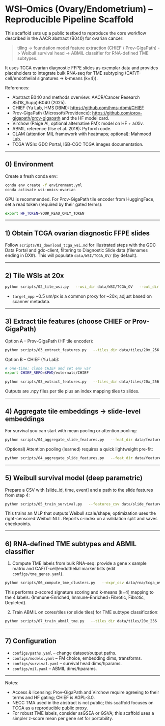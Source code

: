 
# WSI–Omics (Ovary/Endometrium) – Reproducible Pipeline Scaffold

This scaffold sets up a public testbed to reproduce the core workflow described in the AACR abstract (B040) for ovarian cancer:

> tiling -> foundation model feature extraction (CHIEF / Prov-GigaPath) -> Weibull survival head -> ABMIL classifier for RNA-defined TME subtypes.

It uses TCGA ovarian diagnostic FFPE slides as exemplar data and provides placeholders to integrate bulk RNA-seq for TME subtyping (CAF/T-cell/endothelial signatures -> k-means (k=4)).

References:
- Abstract B040 and methods overview: AACR/Cancer Research 85(18_Supp):B040 (2025).
- CHIEF (Yu Lab, HMS DBMI): https://github.com/hms-dbmi/CHIEF
- Prov-GigaPath (Microsoft/Providence): https://github.com/prov-gigapath/prov-gigapath and the HF model card.
- Virchow (Paige AI, optional alternative FM): model on HF + arXiv.
- ABMIL reference (Ilse et al. 2018): PyTorch code.
- CLAM (attention MIL framework with heatmaps; optional): Mahmood Lab.
- TCGA WSIs: GDC Portal, ISB-CGC TCGA images documentation.

---

## 0) Environment

Create a fresh conda env:

```bash
conda env create -f environment.yml
conda activate wsi-omics-ovarian
```

GPU is recommended. For Prov-GigaPath tile encoder from HuggingFace, set a read token (required by their gated terms):

```bash
export HF_TOKEN=YOUR_READ_ONLY_TOKEN
```

---

## 1) Obtain TCGA ovarian diagnostic FFPE slides

Follow `scripts/01_download_tcga_wsi.md` for illustrated steps with the GDC Data Portal and gdc-client, filtering to Diagnostic Slide data (filenames ending in DX#). This will populate `data/WSI/TCGA_OV/` (by default).

---

## 2) Tile WSIs at 20x

```bash
python scripts/02_tile_wsi.py   --wsi_dir data/WSI/TCGA_OV   --out_dir data/tiles/20x_256   --tile_size 256 --step 256 --target_mpp 0.5
```

- `target_mpp` ~0.5 um/px is a common proxy for ~20x; adjust based on scanner metadata.

---

## 3) Extract tile features (choose CHIEF or Prov-GigaPath)

Option A – Prov-GigaPath (HF tile encoder):
```bash
python scripts/03_extract_features.py   --tiles_dir data/tiles/20x_256   --out_dir data/features/gigapath_20x256   --model gigapath   --batch_size 256
```

Option B – CHIEF (Yu Lab):
```bash
# one-time: clone CHIEF and set env var
export CHIEF_REPO=$PWD/externals/CHIEF

python scripts/03_extract_features.py   --tiles_dir data/tiles/20x_256   --out_dir data/features/chief_20x256   --model chief   --batch_size 256
```

Outputs are .npy files per tile plus an index mapping tiles to slides.

---

## 4) Aggregate tile embeddings -> slide-level embeddings

For survival you can start with mean pooling or attention pooling:
```bash
python scripts/04_aggregate_slide_features.py   --feat_dir data/features/gigapath_20x256   --out_csv data/slide_features/gigapath_20x256_mean.csv   --pool mean
```

(Optional) Attention pooling (learned) requires a quick lightweight pre-fit:
```bash
python scripts/04_aggregate_slide_features.py   --feat_dir data/features/gigapath_20x256   --out_csv data/slide_features/gigapath_20x256_attn.csv   --pool attention --epochs 1
```

---

## 5) Weibull survival model (deep parametric)

Prepare a CSV with [slide_id, time, event] and a path to the slide features from step 4:
```bash
python scripts/05_train_survival.py   --features_csv data/slide_features/gigapath_20x256_mean.csv   --surv_csv data/clinical/tcga_ov_survival.csv   --out_dir outputs/survival_gigapath_wbl   --max_epochs 50
```

This trains an MLP that outputs Weibull scale/shape; optimization uses the right-censored Weibull NLL. Reports c-index on a validation split and saves checkpoints.

---

## 6) RNA-defined TME subtypes and ABMIL classifier

1) Compute TME labels from bulk RNA-seq: provide a gene x sample matrix and CAF/T-cell/endothelial marker lists (edit `configs/tme_genes.yaml`).
```bash
python scripts/06_compute_tme_clusters.py   --expr_csv data/rna/tcga_ov_rnaseq_fpkm.csv   --genes_yaml configs/tme_genes.yaml   --out_csv data/labels/tme_k4_labels.csv
```
This performs z-scored signature scoring and k-means (k=4) mapping to the 4 labels: {Immune-Enriched, Immune-Enriched+Fibrotic, Fibrotic, Depleted}.

2) Train ABMIL on cores/tiles (or slide tiles) for TME subtype classification:
```bash
python scripts/07_train_abmil_tme.py   --tiles_dir data/tiles/20x_256   --feat_dir  data/features/gigapath_20x256   --tme_csv   data/labels/tme_k4_labels.csv   --out_dir   outputs/tme_abmil_gigapath   --max_epochs 10
```

---

## 7) Configuration
- `configs/paths.yaml` – change dataset/output paths.
- `configs/models.yaml` – FM choice, embedding dims, transforms.
- `configs/survival.yaml` – survival head dims/hparams.
- `configs/mil.yaml` – ABMIL dims/hparams.

---

Notes:
- Access & licensing: Prov-GigaPath and Virchow require agreeing to their terms and HF gating; CHIEF is AGPL-3.0.
- NECC TMA used in the abstract is not public; this scaffold focuses on TCGA as a reproducible public proxy.
- For robust TME labels, consider ssGSEA or GSVA; this scaffold uses a simpler z-score mean per gene set for portability.
